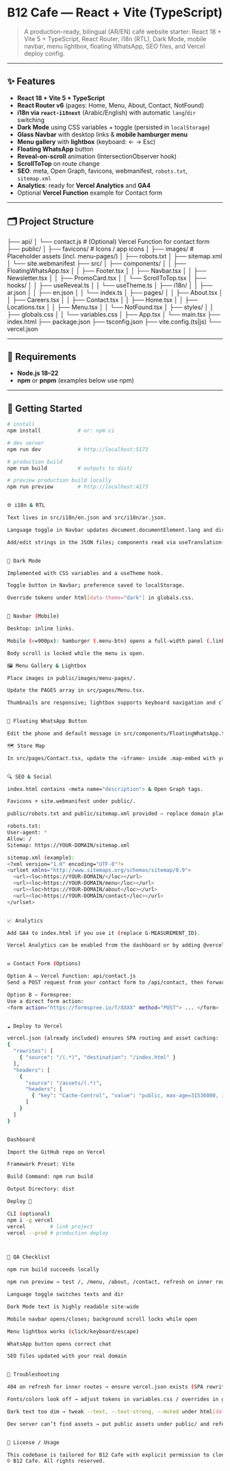 # B12 Cafe — React + Vite (TypeScript)

> A production-ready, bilingual (AR/EN) café website starter: React 18 + Vite 5 + TypeScript, React Router, i18n (RTL), Dark Mode, mobile navbar, menu lightbox, floating WhatsApp, SEO files, and Vercel deploy config.

---

## ✨ Features

- **React 18 + Vite 5 + TypeScript**
- **React Router v6** (pages: Home, Menu, About, Contact, NotFound)
- **i18n via `react-i18next`** (Arabic/English) with automatic `lang`/`dir` switching
- **Dark Mode** using CSS variables + toggle (persisted in `localStorage`)
- **Glass Navbar** with desktop links & **mobile hamburger menu**
- **Menu gallery** with **lightbox** (keyboard: ← → Esc)
- **Floating WhatsApp** button
- **Reveal-on-scroll** animation (IntersectionObserver hook)
- **ScrollToTop** on route change
- **SEO**: meta, Open Graph, favicons, webmanifest, `robots.txt`, `sitemap.xml`
- **Analytics**: ready for **Vercel Analytics** and **GA4**
- Optional **Vercel Function** example for Contact form

---

## 🗂 Project Structure


├── api/
│ └── contact.js # (Optional) Vercel Function for contact form
├── public/
│ ├── favicons/ # Icons / app icons
│ ├── images/ # Placeholder assets (incl. menu-pages/)
│ ├── robots.txt
│ ├── sitemap.xml
│ └── site.webmanifest
├── src/
│ ├── components/
│ │ ├── FloatingWhatsApp.tsx
│ │ ├── Footer.tsx
│ │ ├── Navbar.tsx
│ │ ├── Newsletter.tsx
│ │ ├── PromoCard.tsx
│ │ └── ScrollToTop.tsx
│ ├── hooks/
│ │ ├── useReveal.ts
│ │ └── useTheme.ts
│ ├── i18n/
│ │ ├── ar.json
│ │ ├── en.json
│ │ └── index.ts
│ ├── pages/
│ │ ├── About.tsx
│ │ ├── Careers.tsx
│ │ ├── Contact.tsx
│ │ ├── Home.tsx
│ │ ├── Locations.tsx
│ │ ├── Menu.tsx
│ │ └── NotFound.tsx
│ ├── styles/
│ │ ├── globals.css
│ │ └── variables.css
│ ├── App.tsx
│ └── main.tsx
├── index.html
├── package.json
├── tsconfig.json
├── vite.config.(ts|js)
└── vercel.json

---

## 🔧 Requirements

- **Node.js 18–22**
- **npm** or **pnpm** (examples below use npm)

---

## 🚀 Getting Started

```bash
# install
npm install            # or: npm ci

# dev server
npm run dev            # http://localhost:5173

# production build
npm run build          # outputs to dist/

# preview production build locally
npm run preview        # http://localhost:4173


🌐 i18n & RTL

Text lives in src/i18n/en.json and src/i18n/ar.json.

Language toggle in Navbar updates document.documentElement.lang and dir (LTR/RTL).

Add/edit strings in the JSON files; components read via useTranslation().


🖤 Dark Mode

Implemented with CSS variables and a useTheme hook.

Toggle button in Navbar; preference saved to localStorage.

Override tokens under html[data-theme="dark"] in globals.css.


📱 Navbar (Mobile)

Desktop: inline links.

Mobile (<=900px): hamburger (.menu-btn) opens a full-width panel (.links.open).

Body scroll is locked while the menu is open.

🖼 Menu Gallery & Lightbox

Place images in public/images/menu-pages/.

Update the PAGES array in src/pages/Menu.tsx.

Thumbnails are responsive; lightbox supports keyboard navigation and closes on overlay click or Esc.


💬 Floating WhatsApp Button

Edit the phone and default message in src/components/FloatingWhatsApp.tsx:

🗺 Store Map

In src/pages/Contact.tsx, update the <iframe> inside .map-embed with your Google Maps embed URL.


🔍 SEO & Social

index.html contains <meta name="description"> & Open Graph tags.

Favicons + site.webmanifest under public/.

public/robots.txt and public/sitemap.xml provided — replace domain placeholders.

robots.txt:
User-agent: *
Allow: /
Sitemap: https://YOUR-DOMAIN/sitemap.xml

sitemap.xml (example):
<?xml version="1.0" encoding="UTF-8"?>
<urlset xmlns="http://www.sitemaps.org/schemas/sitemap/0.9">
  <url><loc>https://YOUR-DOMAIN/</loc></url>
  <url><loc>https://YOUR-DOMAIN/menu</loc></url>
  <url><loc>https://YOUR-DOMAIN/about</loc></url>
  <url><loc>https://YOUR-DOMAIN/contact</loc></url>
</urlset>


📈 Analytics

Add GA4 to index.html if you use it (replace G-MEASUREMENT_ID).

Vercel Analytics can be enabled from the dashboard or by adding @vercel/analytics.


✉️ Contact Form (Options)

Option A — Vercel Function: api/contact.js
Send a POST request from your contact form to /api/contact, then forward via a mail provider (Resend/SendGrid/Mailgun) or webhook.

Option B — Formspree:
Use a direct form action:
<form action="https://formspree.io/f/XXXX" method="POST"> ... </form>


☁️ Deploy to Vercel

vercel.json (already included) ensures SPA routing and asset caching:
{
  "rewrites": [
    { "source": "/(.*)", "destination": "/index.html" }
  ],
  "headers": [
    {
      "source": "/assets/(.*)",
      "headers": [
        { "key": "Cache-Control", "value": "public, max-age=31536000, immutable" }
      ]
    }
  ]
}


Dashboard

Import the GitHub repo on Vercel

Framework Preset: Vite

Build Command: npm run build

Output Directory: dist

Deploy 🎉

CLI (optional)
npm i -g vercel
vercel        # link project
vercel --prod # production deploy



🧪 QA Checklist

npm run build succeeds locally

npm run preview → test /, /menu, /about, /contact, refresh on inner routes (no 404)

Language toggle switches texts and dir

Dark Mode text is highly readable site-wide

Mobile navbar opens/closes; background scroll locks while open

Menu lightbox works (click/keyboard/escape)

WhatsApp button opens correct chat

SEO files updated with your real domain


🐛 Troubleshooting

404 on refresh for inner routes → ensure vercel.json exists (SPA rewrite).

Fonts/colors look off → adjust tokens in variables.css / overrides in globals.css.

Dark text too dim → tweak --text, --text-strong, --muted under html[data-theme="dark"].

Dev server can’t find assets → put public assets under public/ and reference them as /images/....


📜 License / Usage

This codebase is tailored for B12 Cafe with explicit permission to clone and customize.
© B12 Cafe. All rights reserved.